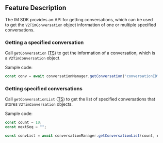 ## Feature Description

The IM SDK provides an API for getting conversations, which can be used to get the `V2TimConversation` object information of one or multiple specified conversations.

### Getting a specified conversation

Call `getConversation` ([TS](https://comm.qq.com/im-react-native-doc/classes/ConversationManager________.V2TIMConversationManager.html#getConversation)) to get the information of a conversation, which is a `V2TimConversation` object.

Sample code:

```javascript
const conv = await conversationManager.getConversation("conversationID");
```

### Getting specified conversations

Call `getConversationList` ([TS](https://comm.qq.com/im-react-native-doc/classes/ConversationManager________.V2TIMConversationManager.html#getConversationList)) to get the list of specified conversations that stores `V2TimConversation` objects.

Sample code:

```javascript
const count = 10;
const nextSeq = "";

const convList = await conversationManager.getConversationList(count, nextSeq);
```



